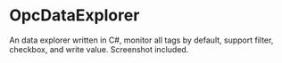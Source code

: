 # OpcDataExplorer
An data explorer written in C#, monitor all tags by default, support filter, checkbox, and write value. Screenshot included.
